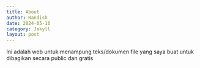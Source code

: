 ```yaml
---
title: About
author: Randish
date: 2024-05-16
category: Jekyll
layout: post
---
```


Ini adalah web untuk menampung teks/dokumen file yang saya buat untuk dibagikan secara public dan gratis
